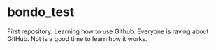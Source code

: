 # bondo_test
First repository.  Learning how to use Github.
Everyone is raving about GitHub.  Not is a good time to learn how it works.
